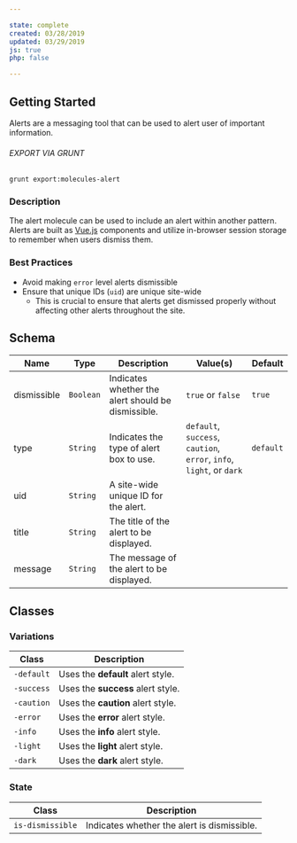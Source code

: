 ```yaml
---

state: complete
created: 03/28/2019
updated: 03/29/2019
js: true
php: false

---
```


## Getting Started

Alerts are a messaging tool that can be used to alert user of important information.

###### EXPORT VIA GRUNT

```
grunt export:molecules-alert
```


### Description

The alert molecule can be used to include an alert within another pattern. Alerts are built as [Vue.js][Vue.js] components and utilize in-browser session storage to remember when users dismiss them.


### Best Practices

- Avoid making `error` level alerts dismissible
- Ensure that unique IDs (`uid`) are unique site-wide
  - This is crucial to ensure that alerts get dismissed properly without affecting other alerts throughout the site.


## Schema


| Name        | Type        | Description                                         | Value(s)                                                              | Default   |
|-------------|-------------|-----------------------------------------------------|-----------------------------------------------------------------------|-----------|
| dismissible | `Boolean`   | Indicates whether the alert should be dismissible.  | `true` or `false`                                                     | `true`    |
| type        | `String`    | Indicates the type of alert box to use.             | `default`, `success`, `caution`, `error`, `info`, `light`, or `dark`  | `default` |
| uid         | `String`    | A site-wide unique ID for the alert.                |                                                                       |           |
| title       | `String`    | The title of the alert to be displayed.             |                                                                       |           |
| message     | `String`    | The message of the alert to be displayed.           |                                                                       |           |


## Classes

### Variations

| Class             | Description                                     |
|-------------------|-------------------------------------------------|
| `-default`        | Uses the **default** alert style.               |
| `-success`        | Uses the **success** alert style.               |
| `-caution`        | Uses the **caution** alert style.               |
| `-error`          | Uses the **error** alert style.                 |
| `-info`           | Uses the **info** alert style.                  |
| `-light`          | Uses the **light** alert style.                 |
| `-dark`           | Uses the **dark** alert style.                  |

### State

| Class             | Description                                     |
|-------------------|-------------------------------------------------|
| `is-dismissible`  | Indicates whether the alert is dismissible.     |


[Vue.js]: https://vuejs.org/
